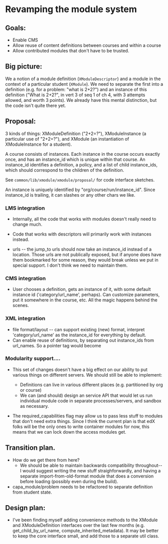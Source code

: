 # Revamping the module system

## Goals:

* Enable CMS
* Allow reuse of content definitions between courses and within a course
* Allow contributed modules that don't have to be trusted.

## Big picture:

We a notion of a module definition (`XModuleDescriptor`) and a module in the context of a particular student (`XModule`).  We need to separate the first into a definition (e.g. for a problem: "what is 2+2?") and an instance of this definition ("What is 2+2?", in vert 3 of seq 1 of ch 4, with 3 attempts allowed, and worth 3 points).  We already have this mental distinction, but the code isn't quite there yet.

## Proposal:

3 kinds of things: XModuleDefinition ("2+2=?"), XModuleInstance (a particular use of "2+2=?"), and XModule (an instantiation of XModuleInstance for a student).

A course consists of instances.  Each instance in the course occurs exactly once, and has an instance_id which is unique within that course.  An instance_id identifies a definition, a policy, and a list of child instance_ids, which should correspond to the children of the definition.

See `common/lib/xmodule/xmodule/proposal/` for code interface sketches.

An instance is uniquely identified by "org/course/run/instance_id".  Since instance_id is trailing, it can slashes or any other chars we like.

### LMS integration

* Internally, all the code that works with modules doesn't really need to change much.

* Code that works with descriptors will primarily work with instances instead.

* urls -- the jump_to urls should now take an instance_id instead of a location.  Those urls are not publically exposed, but if anyone does have them bookmarked for some reason, they would break unless we put in special support.  I don't think we need to maintain them.


### CMS integration

* User chooses a definition, gets an instance of it, with some default instance id ('category/url_name', perhaps).  Can customize parameters, put it somewhere in the course, etc.  All the magic happens behind the scenes.

### XML integration

* file format/layout -- can support existing (new) format, interpret 'category/url_name' as the instance_id for everything by default.
* Can enable reuse of definitions, by separating out instance_ids from url_names.  So a pointer tag would become
  <category url_name='this_is_the_definition_pointer' instance_id='this_is_the_id'/>


### Modularity support....

* This set of changes doesn't have a big effect on our ability to put various things on different servers.  We should still be able to implement:
    * Definitions can live in various different places (e.g. partitioned by org or course)
    * We can (and should) design an service API that would let us run individual module code in separate processes/servers, and sandbox as necessary.

* The required_capabilities flag may allow us to pass less stuff to modules that don't need extra things.  Since I think the current plan is that edX folks will be the only ones to write container modules for now, this means that we can lock down the access modules get.



## Transition plan.

* How do we get there from here?
    * We should be able to maintain backwards compatibility throughout--I would suggest writing the new stuff straighforwardly, and having a separate import-from-old-format module that does a conversion before loading (possibly even during the build).
* capa_module/problem needs to be refactored to separate definition from student state.

## Design plan:

* I've been finding myself adding convenience methods to the XModule and XModuleDefinition interfaces over the last few months (e.g. get_child_by_url_name, compute_inherited_metadata).  It may be better to keep the core interface small, and add those to a separate util class.
